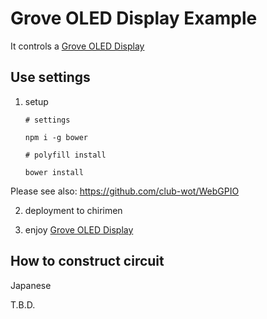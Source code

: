 # Grove OLED Display Example

It controls a [Grove OLED Display](http://wiki.seeedstudio.com/wiki/Grove_-_OLED_Display_128*64)

## Use settings

 1. setup

    ```
    # settings

    npm i -g bower

    # polyfill install

    bower install
    ```

  Please see also: https://github.com/club-wot/WebGPIO

 2. deployment to chirimen

 3. enjoy [Grove OLED Display](http://wiki.seeedstudio.com/wiki/Grove_-_OLED_Display_128*64)


## How to construct circuit

Japanese

T.B.D.



